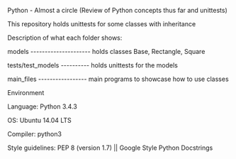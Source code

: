 Python - Almost a circle (Review of Python concepts thus far and unittests)

This repository holds unittests for some classes with inheritance



Description of what each folder shows:

models --------------------- holds classes Base, Rectangle, Square

tests/test_models ---------- holds unittests for the models

main_files ----------------- main programs to showcase how to use classes

Environment

Language: Python 3.4.3

OS: Ubuntu 14.04 LTS

Compiler: python3

Style guidelines: PEP 8 (version 1.7) || Google Style Python Docstrings
